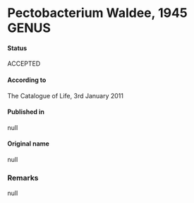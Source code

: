 Pectobacterium Waldee, 1945 GENUS
=======

#### Status
ACCEPTED

#### According to
The Catalogue of Life, 3rd January 2011

#### Published in
null

#### Original name
null

### Remarks
null